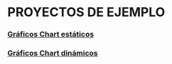 # PROYECTOS DE EJEMPLO

### [Gráficos Chart estáticos](https://github.com/jamj2000/nxchart)
### [Gráficos Chart dinámicos](https://github.com/jamj2000/nxchart-streaming)

